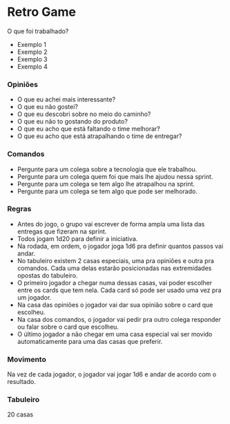 # Retro Game

O que foi trabalhado?

* Exemplo 1
* Exemplo 2
* Exemplo 3
* Exemplo 4

### Opiniões

* O que eu achei mais interessante?
* O que eu não gostei?
* O que eu descobri sobre no meio do caminho?
* O que eu não to gostando do produto?
* O que eu acho que está faltando o time melhorar?
* O que eu acho que está atrapalhando o time de entregar?

### Comandos

* Pergunte para um colega sobre a tecnologia que ele trabalhou.
* Pergunte para um colega quem foi que mais lhe ajudou nessa sprint.
* Pergunte para um colega se tem algo lhe atrapalhou na sprint.
* Pergunte para um colega se tem algo que pode ser melhorado.

### Regras

* Antes do jogo, o grupo vai escrever de forma ampla uma lista das entregas que fizeram na sprint.
* Todos jogam 1d20 para definir a iniciativa.
* Na rodada, em ordem, o jogador joga 1d6 pra definir quantos passos vai andar.
* No tabuleiro existem 2 casas especiais, uma pra opiniões e outra pra comandos. Cada uma delas estarão posicionadas nas extremidades opostas do tabuleiro.
* O primeiro jogador a chegar numa dessas casas, vai poder escolher entre os cards que tem nela. Cada card só pode ser usado uma vez pra um jogador.
* Na casa das opiniões o jogador vai dar sua opinião sobre o card que escolheu.
* Na casa dos comandos, o jogador vai pedir pra outro colega responder ou falar sobre o card que escolheu.
* O último jogador a não chegar em uma casa especial vai ser movido automaticamente para uma das casas que preferir.

### Movimento

Na vez de cada jogador, o jogador vai jogar 1d6 e andar de acordo com o resultado.

### Tabuleiro

20 casas


